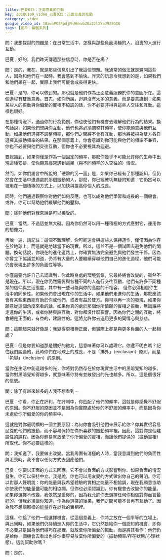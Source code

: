 ```yaml
---
title: 巴夏035：正面意義的互動
key: 20180109_video_巴夏035：正面意義的互動
category: video
google_video_id: 18awaPO3RpdjMn9kkwbZUa22lXYaJ9Z8GXQ
tags: [影片｜編號系列]
---
```


問：我想探討的問題是：在日常生活中，怎樣與那些負面消極的人、沮喪的人進行互動。

巴夏：好的，我們昨天傳遞那些信息時，你是否在場？

問：是的，我在。就是那些信息引出了我這個問題。我通常的做法就是避開這些人，因為和他們在一起時，我會感到不愉快。昨天的訊息令我想到的是，如果我們和他們呆在一起，實際上我們可能會成長得更快。

巴夏：是的，你可以做到的。那也就是他們作為正面意義服務於你的意圖所在。這個過程有雙重意義。首先，如你所說，迴避沒有太多的意義。而是要意識到：如果某些人的振動與你偏愛的實相不協調的話，你不必要非得與這些人交往和互動。這樣也很好。

在那種情況下，通過你的行為範例，你也使他們有機會去理解他們行為的結果。換句話說，如果他們想與你互動，他們也將必須調整其頻率，使你能願意與他們互動。如果他們選擇不調整頻率，那你們之間將不會有互動，那也將被視為雙方各自選擇其振動頻率的結果。在那個意義上，你會意識到你可能與他們的頻率不兼容，你也不必要與他們交往互動，但你也不必要視其為迴避。

要認識到，如果你僅是作為一個固定的頻率，那麼你幾乎不可能允許你的生命中出現這種安排，使你願意經常遇到這類（與不同頻率的人交往的）情況。

然而，如你們語言中所說的「硬幣的另一面」是，如果你已經有了那種認知，但仍然會在生活中遭遇處於那個振動的人，那麼，你已經確切無疑的知道：它仍然可以被用在一個積極的方式上，以加快與提高你個人的成長。

同時，他們通過觀察你對他們如何反應，也可以成為他們學習和成長的一個機會。或許，你可以幫助他們緩解他們的壓抑。

問：除非他們對我來說是可以接受的。

巴夏：當然，不過這並無大礙。因為你仍然可以用一種積極的方式應對它，運用你的想像力。

再說一遍，請記住：這個不難理解，你可能還會與這些人保持運作，僅僅因為你存在於地球上，而這就是地球當下的現實。所以，這並不是一個試圖去避免他們的問題。換句話說，你現在的進化道路上，你確實無法完全避免與他們發生干係。因為你曾立下協議並知道，仍將有大量的人要繼續穿越他們自己的進化過程，他們可能仍會表現出許多的負面性等等。

你僅需要允許自己去認識到，你此時身處的環境氣氛，它最終將會改變的，雖然不是現在。所以，現在你仍然需要與各種不同的人進行交往互動，他們有許多不同種類的信仰與生活態度，其中有一些可能與你的高度的不相容。
但你必須相信你生活中的同步性。如果他們會出現在你的生活中，如果他們走進你的生活，那麼應該會有某些東西能有助於你或他們，或者有益於雙方。你可以再一次的發現，如果你願意從這個角度來看的話，如果你真的處於那個你所情願的實相之振動，無論誰將走進你的生活，或者你將與誰互動，對你都沒什麼影響。因為你們之間的互動，將會總是正面的，有益的，建設性的。這將允許你去運用更多的同情心與慈悲。

問：這聽起來就好像是：我變得更積極正面，但實際上卻是與更多負面的人一起相處？

巴夏：但是你要知道那是個好的徵兆，這意味著你可以處理它。你還不明白嗎？記住我們說過的，此時你們在地球上的成長，不是「排外」（exclusion）原則，而是「包容」（inclusion）的原則。

當你在生活中創造越多的光，你將對仍然存在於你現實生活中的黑暗覺知的越多。當你對黑暗覺知得越多，就意味著你持有並散發出的光也越多。所以，這是個很好的信號。

問：除了有越來越多的人我不想看到⋯

巴夏：你看，你正在評判。在評判中，你匹配了他們的頻率，這就是你感覺不舒服的原因。你不舒服的原因並不是因為你實際處於你的不舒服的頻率中，而是因為你未處於你所偏愛的你的頻率中。

這就是對你最明顯的一個主要原因：為何你會吸引他們來展示給你？你其實很容易屈從於他們的振動，而不容易保持在你所喜歡的振動頻率裡。因此，這對你是個建設性的課程。因為你輕易就放棄了你所偏愛的實相，而讓他們提供的（振動實相）所取代。你不必要這樣的。

問：我知道了，我要做出改變。當我周圍有消極的人時，當我意識到他們的負面性與沮喪時，我不會以任何方式去回應他們。

巴夏：你要以正面的方式去回應。它不會以負面的方式影響到你。如果負面的情況發生，你可以保持中立。我是說，你也可以用友愛的方式做出你自己的聲明。你可以對那人聲明說：你的能量與我希望體驗的實相之能量不相協調，現在我願意協助你使我們的能量儘可能的相協調。但你也必須認識到，你有機會去改變你的能量。如果你選擇不改變，我依然是愛你的，因為我允許你去選擇任何你相信對你而言最好的。但我必須讓你知道，作為你選擇的後果，我們之間可能不會再有互動了。因為我不想讓那樣的能量存在於我的實相裡。

這樣，你給了他們一個選擇機會。從這個意義上，你將之放在一個平等的立場上。與此同時，如果他們仍持續進入你的生活中，它仍然是給你一個認知的機會，即你不必要只是因為他們碰巧在那裡，就放棄你所偏愛的振動。而是將其看作：他們仍是給你一個機會去看出也許你很容易放棄你所偏愛的（振動頻率/存在狀態/心理狀態）。這能幫助你嗎？

問：是的。
